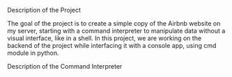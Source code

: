 Description of the Project

The goal of the project is to create a simple copy of the Airbnb website on my server, starting with a command interpreter to manipulate data without a visual interface, like in a shell. In this project, we are working on the backend of the project while interfacing it with a console app, using cmd module in python.  

Description of the Command Interpreter

